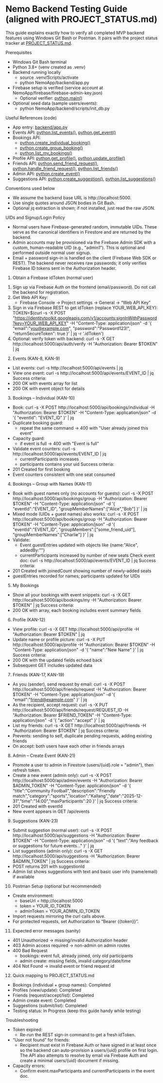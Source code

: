 # Nemo Backend Testing Guide (aligned with PROJECT_STATUS.md)

This guide explains exactly how to verify all completed MVP backend features using Windows Git Bash or Postman. It pairs with the project status tracker at [PROJECT_STATUS.md](NemoApp/PROJECT_STATUS.md).

Prerequisites
- Windows Git Bash terminal
- Python 3.8+ (venv created as .venv)
- Backend running locally
  - source .venv/Scripts/activate
  - python NemoApp/backend/app.py
- Firebase setup is verified (service account at NemoApp/firebase/firebase-admin-key.json)
  - Optional verifier: [python.main()](NemoApp/backend/scripts/verify_firebase.py:6)
- Optional seed data (sample users/events):
  - python NemoApp/backend/scripts/init_db.py

Useful References (code)
- App entry: [backend/app.py](NemoApp/backend/app.py)
- Events API: [python.list_events()](NemoApp/backend/api/events.py:12), [python.get_event()](NemoApp/backend/api/events.py:57)
- Bookings API: 
  - [python.create_individual_booking()](NemoApp/backend/api/bookings.py:16)
  - [python.create_group_booking()](NemoApp/backend/api/bookings.py:83)
  - [python.list_my_bookings()](NemoApp/backend/api/bookings.py:224)
- Profile API: [python.get_profile()](NemoApp/backend/api/profile.py:12), [python.update_profile()](NemoApp/backend/api/profile.py:29)
- Friends API: [python.send_friend_request()](NemoApp/backend/api/friends.py:18), [python.handle_friend_request()](NemoApp/backend/api/friends.py:63), [python.list_friends()](NemoApp/backend/api/friends.py:105)
- Admin API: [python.create_event()](NemoApp/backend/api/admin.py:22)
- Suggestions API: [python.create_suggestion()](NemoApp/backend/api/suggestions.py:12), [python.list_suggestions()](NemoApp/backend/api/suggestions.py:44)

Conventions used below
- We assume the backend base URL is http://localhost:5000.
- Use single quotes around JSON bodies in Git Bash.
- Optional jq extraction is shown; if not installed, just read the raw JSON.

UIDs and Signup/Login Policy
- Normal users have Firebase-generated random, immutable UIDs. These serve as the canonical identifiers in Firestore and are returned by the backend.
- Admin accounts may be provisioned via the Firebase Admin SDK with a custom, human-readable UID (e.g., "admin1"). This is optional and performed outside normal user signup.
- Email + password sign-in is handled on the client (Firebase Web SDK or REST). The backend never receives raw passwords; it only verifies Firebase ID tokens sent in the Authorization header.

01) Obtain a Firebase idToken (normal user)
1. Sign up via Firebase Auth on the frontend (email/password). Do not call the backend for registration.
2. Get Web API Key:
   - Firebase Console → Project settings → General → “Web API Key”
3. Sign in via Firebase REST to get idToken (replace YOUR_WEB_API_KEY):
   TOKEN=$(curl -s -X POST "https://identitytoolkit.googleapis.com/v1/accounts:signInWithPassword?key=YOUR_WEB_API_KEY" -H "Content-Type: application/json" -d '{ "email":"you@example.com", "password":"Password123!", "returnSecureToken": true }' | jq -r '.idToken')
4. Optional: verify token with backend:
   curl -s -X GET http://localhost:5000/api/auth/verify -H "Authorization: Bearer $TOKEN" | jq

02) Events (KAN-8, KAN-9)
- List events:
  curl -s http://localhost:5000/api/events | jq
- View one event:
  curl -s http://localhost:5000/api/events/EVENT_ID | jq
Success criteria:
- 200 OK with events array for list
- 200 OK with event object for details

03) Bookings – Individual (KAN-10)
- Book:
  curl -s -X POST http://localhost:5000/api/bookings/individual -H "Authorization: Bearer $TOKEN" -H "Content-Type: application/json" -d '{ "eventId": "EVENT_ID" }' | jq
- Duplicate booking guard:
  - repeat the same command → 400 with "User already joined this event"
- Capacity guard:
  - if event is full → 400 with "Event is full"
- Validate event counters:
  curl -s http://localhost:5000/api/events/EVENT_ID | jq
  - currentParticipants increases
  - participants contains your uid
Success criteria:
- 201 Created for first booking
- Event counters consistent with one seat consumed

04) Bookings – Group with Names (KAN-11)
- Book with guest names only (no accounts for guests):
  curl -s -X POST http://localhost:5000/api/bookings/group -H "Authorization: Bearer $TOKEN" -H "Content-Type: application/json" -d '{ "eventId":"EVENT_ID", "groupMemberNames":["Alice","Bob"] }' | jq
- Mixed mode (UIDs + guest names) also works:
  curl -s -X POST http://localhost:5000/api/bookings/group -H "Authorization: Bearer $TOKEN" -H "Content-Type: application/json" -d '{ "eventId":"EVENT_ID", "groupMembers":["some_friend_uid"], "groupMemberNames":["Charlie"] }' | jq
- Validate:
  - Event guestEntries updated with objects like {name:"Alice", addedBy:"<your-uid>"}
  - currentParticipants increased by number of new seats
Check event doc:
  curl -s http://localhost:5000/api/events/EVENT_ID | jq
Success criteria:
- 201 Created with joinedCount showing number of newly-added seats
- guestEntries recorded for names; participants updated for UIDs

05) My Bookings
- Show all your bookings with event snippets:
  curl -s -X GET http://localhost:5000/api/bookings/my -H "Authorization: Bearer $TOKEN" | jq
Success criteria:
- 200 OK with array, each booking includes event summary fields

06) Profile (KAN-12)
- View profile:
  curl -s -X GET http://localhost:5000/api/profile -H "Authorization: Bearer $TOKEN" | jq
- Update name or profile picture:
  curl -s -X PUT http://localhost:5000/api/profile -H "Authorization: Bearer $TOKEN" -H "Content-Type: application/json" -d '{ "name":"New Name" }' | jq
Success criteria:
- 200 OK with the updated fields echoed back
- Subsequent GET includes updated data

07) Friends (KAN-17, KAN-19)
- As you (sender), send request by email:
  curl -s -X POST http://localhost:5000/api/friends/request -H "Authorization: Bearer $TOKEN" -H "Content-Type: application/json" -d '{ "email":"friend@example.com" }' | jq
- As the recipient, accept request:
  curl -s -X PUT http://localhost:5000/api/friends/request/REQUEST_ID -H "Authorization: Bearer $FRIEND_TOKEN" -H "Content-Type: application/json" -d '{ "action":"accept" }' | jq
- List my friends:
  curl -s -X GET http://localhost:5000/api/friends -H "Authorization: Bearer $TOKEN" | jq
Success criteria:
- Prevents: sending to self, duplicate pending requests, adding existing friends
- On accept: both users have each other in friends arrays

08) Admin – Create Event (KAN-21)
- Promote a user to admin in Firestore (users/{uid}.role = "admin"), then refresh token.
- Create a new event (admin only):
  curl -s -X POST http://localhost:5000/api/admin/events -H "Authorization: Bearer $ADMIN_TOKEN" -H "Content-Type: application/json" -d '{ "title":"Community Football","description":"Friendly match","category":"sports","location":"Kallang","date":"2025-12-31","time":"14:00","maxParticipants":20 }' | jq
Success criteria:
- 201 Created with eventId
- New event appears in GET /api/events

09) Suggestions (KAN-23)
- Submit suggestion (normal user):
  curl -s -X POST http://localhost:5000/api/suggestions -H "Authorization: Bearer $TOKEN" -H "Content-Type: application/json" -d '{ "text":"Any feedback or suggestions for future events..." }' | jq
- List suggestions (admin only):
  curl -s -X GET http://localhost:5000/api/suggestions -H "Authorization: Bearer $ADMIN_TOKEN" | jq
Success criteria:
- POST returns 201 with suggestionId
- Admin list shows suggestions with text and basic user info (name/email) if available

10) Postman Setup (optional but recommended)
- Create environment:
  - baseUrl = http://localhost:5000
  - token = YOUR_ID_TOKEN
  - adminToken = YOUR_ADMIN_ID_TOKEN
- Import requests mirroring the curl calls above.
- For protected requests, set Authorization to “Bearer {{token}}”.

11) Expected error messages (sanity)
- 401 Unauthorized → missing/invalid Authorization header
- 403 Admin access required → non-admin on admin routes
- 400 Bad Request
  - bookings: event full, already joined, only old participants
  - admin create: missing fields, invalid category/date/time
- 404 Not Found → invalid event or friend request id

12) Quick mapping to PROJECT_STATUS.md
- Bookings (individual + group names): Completed
- Profiles (view/update): Completed
- Friends (request/accept/list): Completed
- Admin create event: Completed
- Suggestions (submit/list): Completed
- Testing status: In Progress (keep this guide handy while testing)

Troubleshooting
- Token expired:
  - Re-run the REST sign-in command to get a fresh idToken.
- “User not found” for friends:
  - Recipient must exist in Firebase Auth or have signed in at least once so the backend can auto-provision a users/{uid} profile on first login. The API also attempts to resolve by email via Firebase Auth and create a minimal users/{uid} document if missing.
- Capacity errors:
  - Confirm event.maxParticipants and currentParticipants in the event doc.
